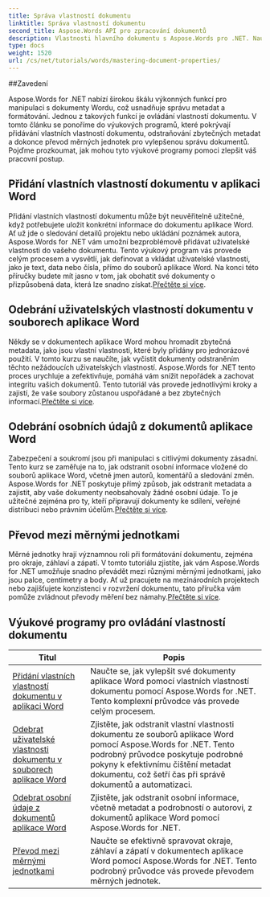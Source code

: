 ```yaml
---
title: Správa vlastností dokumentu
linktitle: Správa vlastností dokumentu
second_title: Aspose.Words API pro zpracování dokumentů
description: Vlastnosti hlavního dokumentu s Aspose.Words pro .NET. Naučte se přidávat, odebírat a převádět měrné jednotky v dokumentech aplikace Word pomocí těchto snadno srozumitelných výukových programů.
type: docs
weight: 1520
url: /cs/net/tutorials/words/mastering-document-properties/
---
```

##Zavedení  

Aspose.Words for .NET nabízí širokou škálu výkonných funkcí pro manipulaci s dokumenty Wordu, což usnadňuje správu metadat a formátování. Jednou z takových funkcí je ovládání vlastností dokumentu. V tomto článku se ponoříme do výukových programů, které pokrývají přidávání vlastních vlastností dokumentu, odstraňování zbytečných metadat a dokonce převod měrných jednotek pro vylepšenou správu dokumentů. Pojďme prozkoumat, jak mohou tyto výukové programy pomoci zlepšit váš pracovní postup.

## Přidání vlastních vlastností dokumentu v aplikaci Word  

Přidání vlastních vlastností dokumentu může být neuvěřitelně užitečné, když potřebujete uložit konkrétní informace do dokumentu aplikace Word. Ať už jde o sledování detailů projektu nebo ukládání poznámek autora, Aspose.Words for .NET vám umožní bezproblémově přidávat uživatelské vlastnosti do vašeho dokumentu. Tento výukový program vás provede celým procesem a vysvětlí, jak definovat a vkládat uživatelské vlastnosti, jako je text, data nebo čísla, přímo do souborů aplikace Word. Na konci této příručky budete mít jasno v tom, jak obohatit své dokumenty o přizpůsobená data, která lze snadno získat.[Přečtěte si více](./adding-custom-document-properties-in-word/).

## Odebrání uživatelských vlastností dokumentu v souborech aplikace Word  

Někdy se v dokumentech aplikace Word mohou hromadit zbytečná metadata, jako jsou vlastní vlastnosti, které byly přidány pro jednorázové použití. V tomto kurzu se naučíte, jak vyčistit dokumenty odstraněním těchto nežádoucích uživatelských vlastností. Aspose.Words for .NET tento proces urychluje a zefektivňuje, pomáhá vám snížit nepořádek a zachovat integritu vašich dokumentů. Tento tutoriál vás provede jednotlivými kroky a zajistí, že vaše soubory zůstanou uspořádané a bez zbytečných informací.[Přečtěte si více](./remove-custom-document-properties-in-word-files/).

## Odebrání osobních údajů z dokumentů aplikace Word  

 Zabezpečení a soukromí jsou při manipulaci s citlivými dokumenty zásadní. Tento kurz se zaměřuje na to, jak odstranit osobní informace vložené do souborů aplikace Word, včetně jmen autorů, komentářů a sledování změn. Aspose.Words for .NET poskytuje přímý způsob, jak odstranit metadata a zajistit, aby vaše dokumenty neobsahovaly žádné osobní údaje. To je užitečné zejména pro ty, kteří připravují dokumenty ke sdílení, veřejné distribuci nebo právním účelům.[Přečtěte si více](./remove-personal-information-word-document/).

## Převod mezi měrnými jednotkami  

 Měrné jednotky hrají významnou roli při formátování dokumentu, zejména pro okraje, záhlaví a zápatí. V tomto tutoriálu zjistíte, jak vám Aspose.Words for .NET umožňuje snadno převádět mezi různými měrnými jednotkami, jako jsou palce, centimetry a body. Ať už pracujete na mezinárodních projektech nebo zajišťujete konzistenci v rozvržení dokumentu, tato příručka vám pomůže zvládnout převody měření bez námahy.[Přečtěte si více](./converting-between-measurement-units/).

 ## Výukové programy pro ovládání vlastností dokumentu
| Titul | Popis |
| --- | --- |
| [Přidání vlastních vlastností dokumentu v aplikaci Word](./adding-custom-document-properties-in-word/) | Naučte se, jak vylepšit své dokumenty aplikace Word pomocí vlastních vlastností dokumentu pomocí Aspose.Words for .NET. Tento komplexní průvodce vás provede celým procesem. |
| [Odebrat uživatelské vlastnosti dokumentu v souborech aplikace Word](./remove-custom-document-properties-in-word-files/) | Zjistěte, jak odstranit vlastní vlastnosti dokumentu ze souborů aplikace Word pomocí Aspose.Words for .NET. Tento podrobný průvodce poskytuje podrobné pokyny k efektivnímu čištění metadat dokumentu, což šetří čas při správě dokumentů a automatizaci. |
| [Odebrat osobní údaje z dokumentů aplikace Word](./remove-personal-information-word-document/) | Zjistěte, jak odstranit osobní informace, včetně metadat a podrobností o autorovi, z dokumentů aplikace Word pomocí Aspose.Words for .NET. |
| [Převod mezi měrnými jednotkami](./converting-between-measurement-units/) | Naučte se efektivně spravovat okraje, záhlaví a zápatí v dokumentech aplikace Word pomocí Aspose.Words for .NET. Tento podrobný průvodce vás provede převodem měrných jednotek. |
